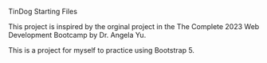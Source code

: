 TinDog Starting Files

This project is inspired by the orginal project in the The Complete 2023 Web Development Bootcamp by Dr. Angela Yu.

This is a project for myself to practice using Bootstrap 5. 
